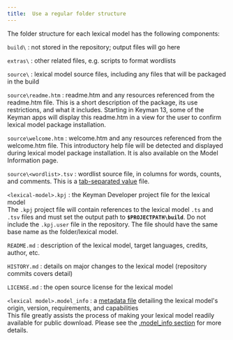 ```yaml
---
title:  Use a regular folder structure
---
```

  
The folder structure for each lexical model has the following
components:

`build\`
:   not stored in the repository; output files will go here

`extras\`
:   other related files, e.g. scripts to format wordlists

`source\`
:   lexical model source files, including any files that will be
    packaged in the build

`source\readme.htm`
:   readme.htm and any resources referenced from the readme.htm file.
    This is a short description of the package, its use restrictions,
    and what it includes. Starting in Keyman 13, some of the Keyman apps
    will display this readme.htm in a view for the user to confirm
    lexical model package installation.

`source\welcome.htm`
:   welcome.htm and any resources referenced from the welcome.htm file.
    This introductory help file will be detected and displayed during
    lexical model package installation. It is also available on the
    Model Information page.

`source\<wordlist>.tsv`
:   wordlist source file, in columns for words, counts, and comments.
    This is a [tab-separated
    value](/developer/current-version/reference/file-types/tsv)
    file.

`<lexical-model>.kpj`
:   the Keyman Developer project file for the lexical model  
    The `.kpj` project file will contain references to the lexical model
    `.ts` and `.tsv` files and must set the output path to
    **`$PROJECTPATH\build`**. Do not include the `.kpj.user` file in the
    repository. The file should have the same base name as the
    folder/lexical model.

`README.md`
:   description of the lexical model, target languages, credits, author,
    etc.

`HISTORY.md`
:   details on major changes to the lexical model (repository commits
    covers detail)

`LICENSE.md`
:   the open source license for the lexical model

`<lexical model>.model_info`
:   a [metadata file](/developer/cloud/model_info) detailing the lexical
    model's origin, version, requirements, and capabilities  
    This file greatly assists the process of making your lexical model
    readily available for public download. Please see the [.model_info
    section](/developer/cloud/model_info) for more details.
